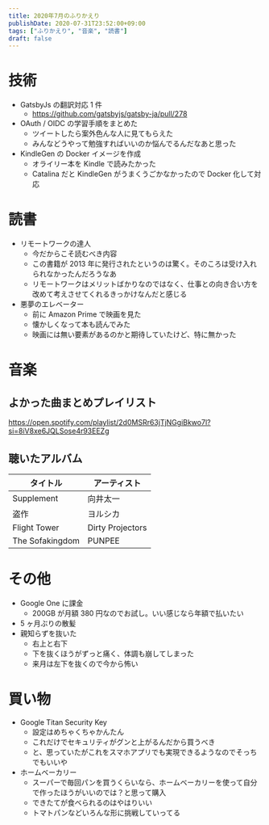 ```yaml
---
title: 2020年7月のふりかえり
publishDate: 2020-07-31T23:52:00+09:00
tags: ["ふりかえり", "音楽", "読書"]
draft: false
---
```


# 技術

- GatsbyJs の翻訳対応 1 件
  - https://github.com/gatsbyjs/gatsby-ja/pull/278
- OAuth / OIDC の学習手順をまとめた
  - ツイートしたら案外色んな人に見てもらえた
  - みんなどうやって勉強すればいいのか悩んでるんだなあと思った
- KindleGen の Docker イメージを作成
  - オライリー本を Kindle で読みたかった
  - Catalina だと KindleGen がうまくうごかなかったので Docker 化して対応

# 読書

- リモートワークの達人
  - 今だからこそ読むべき内容
  - この書籍が 2013 年に発行されたというのは驚く。そのころは受け入れられなかったんだろうなあ
  - リモートワークはメリットばかりなのではなく、仕事との向き合い方を改めて考えさせてくれるきっかけなんだと感じる
- 悪夢のエレベーター
  - 前に Amazon Prime で映画を見た
  - 懐かしくなって本も読んでみた
  - 映画には無い要素があるのかと期待していたけど、特に無かった

# 音楽

## よかった曲まとめプレイリスト

https://open.spotify.com/playlist/2d0MSRr63jTjNGgiBkwo7l?si=8iV8xe6JQLSose4r93EEZg

## 聴いたアルバム

| タイトル        | アーティスト     |
| --------------- | ---------------- |
| Supplement      | 向井太一         |
| 盗作            | ヨルシカ         |
| Flight Tower    | Dirty Projectors |
| The Sofakingdom | PUNPEE           |

# その他

- Google One に課金
  - 200GB が月額 380 円なのでお試し。いい感じなら年額で払いたい
- 5 ヶ月ぶりの散髪
- 親知らずを抜いた
  - 右上と右下
  - 下を抜くほうがずっと痛く、体調も崩してしまった
  - 来月は左下を抜くので今から怖い

# 買い物

- Google Titan Security Key
  - 設定はめちゃくちゃかんたん
  - これだけでセキュリティがグンと上がるんだから買うべき
  - と、思っていたがこれをスマホアプリでも実現できるようなのでそっちでもいいや
- ホームベーカリー
  - スーパーで毎回パンを買うくらいなら、ホームベーカリーを使って自分で作ったほうがいいのでは？と思って購入
  - できたてが食べられるのはやはりいい
  - トマトパンなどいろんな形に挑戦していってる
